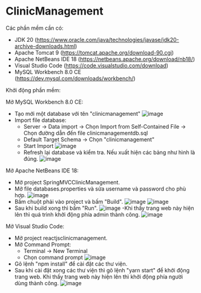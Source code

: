 # ClinicManagement

Các phần mềm cần có:
- JDK 20 (https://www.oracle.com/java/technologies/javase/jdk20-archive-downloads.html)
- Apache Tomcat 9 (https://tomcat.apache.org/download-90.cgi)
- Apache NetBeans IDE 18 (https://netbeans.apache.org/download/nb18/)
- Visual Studio Code (https://code.visualstudio.com/download)
- MySQL Workbench 8.0 CE (https://dev.mysql.com/downloads/workbench/)

Khởi động phần mềm:

Mở MySQL Workbench 8.0 CE:
- Tạo mới một database với tên "clinicmanagement"
![image](https://github.com/minhpho8202/ClinicManagement/assets/92845747/59c09db2-27bd-49c9-a657-55e2763cfadd)
- Import file database:
  + Server -> Data import -> Chọn Import from Self-Contained File -> Chọn đường dẫn đến file clinicmanagementdb.sql
  + Default Target Schema -> Chọn "clinicmanagement"
  + Start Import
![image](https://github.com/minhpho8202/ClinicManagement/assets/92845747/809a5f8f-2da4-4a12-a00b-e279e8c31374)
  + Refresh lại database và kiểm tra. Nếu xuất hiện các bảng như hình là đúng.
![image](https://github.com/minhpho8202/ClinicManagement/assets/92845747/5b83e71d-139b-4a85-9f99-09a531fa6ef2)

Mở Apache NetBeans IDE 18:
- Mở project SpringMVCClinicManagement.
- Mở file databases.properties và sửa username và password cho phù hợp.
![image](https://github.com/minhpho8202/ClinicManagement/assets/92845747/7217d497-59f9-48c9-87e6-6d47a13cfc14)
- Bấm chuột phải vào project và bấm "Build".
![image](https://github.com/minhpho8202/ClinicManagement/assets/92845747/db6de9f0-ed07-4e64-b0ef-2db176093b51)
![image](https://github.com/minhpho8202/ClinicManagement/assets/92845747/9cd401b2-5899-49af-a4d6-512d068bffe9)
- Sau khi build xong thì bấm "Run".
![image](https://github.com/minhpho8202/ClinicManagement/assets/92845747/272f381d-c036-4642-941b-279de6233fab)
-Khi thấy trang web này hiện lên thì quá trình khởi động phía admin thành công.
![image](https://github.com/minhpho8202/ClinicManagement/assets/92845747/21621419-ece9-41cb-b992-8d145b4491ef)

Mở Visual Studio Code:

- Mở project reactjsclinicmanagement.
- Mở Command Prompt:
  + Terminal -> New Terminal
  + Chọn command prompt
![image](https://github.com/minhpho8202/ClinicManagement/assets/92845747/d2a1880f-efa6-4ce5-a530-273b97a1ba13)
- Gõ lệnh "npm install" để cài đặt các thư viện.
- Sau khi cài đặt xong các thư viện thì gõ lệnh "yarn start" để khởi động trang web. Khi thấy trang web này hiện lên thì khởi động phía người dùng thành công.
![image](https://github.com/minhpho8202/ClinicManagement/assets/92845747/6a14bc26-af53-4153-a12f-685d95ce18d7)

